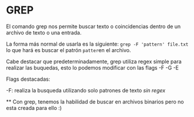 # GREP

El comando grep nos permite buscar texto o coincidencias dentro de un archivo de texto o una entrada.  

La forma más normal de usarla es la siguiente: `grep -F 'pattern' file.txt` lo que hará es buscar el patrón `patter`en el archivo.

Cabe destacar que predeterminadamente, grep utiliza regex simple para realizar las buquedas, esto lo podemos modificar con las flags -F -G -E

Flags destacadas:

-F: realiza la busqueda utilizando solo patrones de texto *sin regex*


** Con grep, tenemos la habilidad de buscar en archivos binarios pero no esta creada para ello :)
